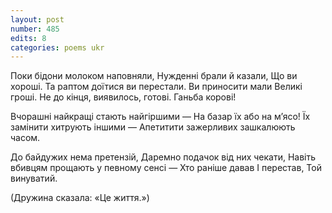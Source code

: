 ```yaml
---
layout: post
number: 485
edits: 8
categories: poems ukr
---
```


Поки бідони молоком наповняли, 
Нужденні брали й казали, 
Що ви хороші.
Та раптом доїтися ви перестали.
Ви приносити мали
Великі гроші.
Не до кінця, виявилось, готові.
Ганьба корові!

Вчорашні найкращі стають найгіршими —
На базар їх або на мʼясо!
Їх замінити хитрують іншими —
Апетитити зажерливих зашкалюють часом.

До байдужих нема претензій,
Даремно подачок від них чекати,
Навіть вбивцям прощають у певному сенсі —
Хто раніше давав
І перестав, 
Той винуватий.

(Дружина сказала: «Це життя.»)
